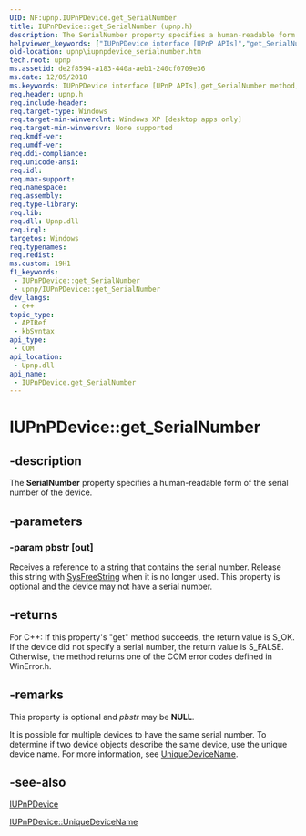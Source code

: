 ```yaml
---
UID: NF:upnp.IUPnPDevice.get_SerialNumber
title: IUPnPDevice::get_SerialNumber (upnp.h)
description: The SerialNumber property specifies a human-readable form of the serial number of the device.
helpviewer_keywords: ["IUPnPDevice interface [UPnP APIs]","get_SerialNumber method","IUPnPDevice.get_SerialNumber","IUPnPDevice::get_SerialNumber","_upnp_iupnpdevice_serialnumber","get_SerialNumber","get_SerialNumber method [UPnP APIs]","get_SerialNumber method [UPnP APIs]","IUPnPDevice interface","upnp.iupnpdevice_serialnumber","upnp/IUPnPDevice::get_SerialNumber"]
old-location: upnp\iupnpdevice_serialnumber.htm
tech.root: upnp
ms.assetid: de2f8594-a183-440a-aeb1-240cf0709e36
ms.date: 12/05/2018
ms.keywords: IUPnPDevice interface [UPnP APIs],get_SerialNumber method, IUPnPDevice.get_SerialNumber, IUPnPDevice::get_SerialNumber, _upnp_iupnpdevice_serialnumber, get_SerialNumber, get_SerialNumber method [UPnP APIs], get_SerialNumber method [UPnP APIs],IUPnPDevice interface, upnp.iupnpdevice_serialnumber, upnp/IUPnPDevice::get_SerialNumber
req.header: upnp.h
req.include-header: 
req.target-type: Windows
req.target-min-winverclnt: Windows XP [desktop apps only]
req.target-min-winversvr: None supported
req.kmdf-ver: 
req.umdf-ver: 
req.ddi-compliance: 
req.unicode-ansi: 
req.idl: 
req.max-support: 
req.namespace: 
req.assembly: 
req.type-library: 
req.lib: 
req.dll: Upnp.dll
req.irql: 
targetos: Windows
req.typenames: 
req.redist: 
ms.custom: 19H1
f1_keywords:
 - IUPnPDevice::get_SerialNumber
 - upnp/IUPnPDevice::get_SerialNumber
dev_langs:
 - c++
topic_type:
 - APIRef
 - kbSyntax
api_type:
 - COM
api_location:
 - Upnp.dll
api_name:
 - IUPnPDevice.get_SerialNumber
---
```


# IUPnPDevice::get_SerialNumber


## -description

The 
<b>SerialNumber</b> property specifies a human-readable form of the serial number of the device.

## -parameters

### -param pbstr [out]

Receives a reference to a string that contains the serial number. Release this string with <a href="https://docs.microsoft.com/previous-versions/windows/desktop/api/oleauto/nf-oleauto-sysfreestring">SysFreeString</a> when it is no longer used. This property is optional and the device may not have a serial number.

## -returns

For C++: If this property's "get" method succeeds, the return value is S_OK. If the device did not specify a serial number, the return value is S_FALSE. Otherwise, the method returns one of the COM error codes defined in WinError.h.

## -remarks

This property is optional and <i>pbstr</i> may be <b>NULL</b>.

It is possible for multiple devices to have the same serial number. To determine if two device objects describe the same device, use the unique device name. For more information, see 
<a href="https://docs.microsoft.com/windows/desktop/api/upnp/nf-upnp-iupnpdevice-get_uniquedevicename">UniqueDeviceName</a>.

## -see-also

<a href="https://docs.microsoft.com/windows/desktop/api/upnp/nn-upnp-iupnpdevice">IUPnPDevice</a>



<a href="https://docs.microsoft.com/windows/desktop/api/upnp/nf-upnp-iupnpdevice-get_uniquedevicename">IUPnPDevice::UniqueDeviceName</a>

